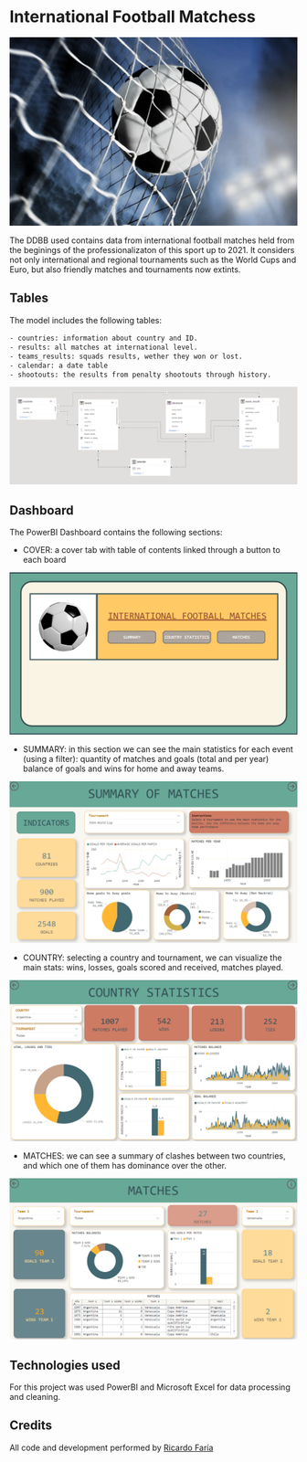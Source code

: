 # International Football Matchess

![alt text](https://github.com/ricardofariaromero/international_football/blob/main/images/soccer-ball-goal.png)

The DDBB used contains data from international football matches held from the beginings of the professionalizaton of this sport up to 2021. It considers not only international and regional tournaments such as the World Cups and Euro, but also friendly matches and tournaments now extints.

## Tables

The model includes the following tables:

    - countries: information about country and ID.
    - results: all matches at international level.
    - teams_results: squads results, wether they won or lost.
    - calendar: a date table
    - shootouts: the results from penalty shootouts through history.

![alt text](https://github.com/ricardofariaromero/international_football/blob/main/images/TABLES.png)

## Dashboard

The PowerBI Dashboard contains the following sections:

* COVER: a cover tab with table of contents linked through a button to each board

![alt text](https://github.com/ricardofariaromero/international_football/blob/main/images/COVER.png)

* SUMMARY: in this section we can see the main statistics for each event (using a filter): quantity of matches and goals (total and per year) balance of goals and wins for home and away teams.

![alt text](https://github.com/ricardofariaromero/international_football/blob/main/images/SUMMARY.png)

* COUNTRY: selecting a country and tournament, we can visualize the main stats: wins, losses, goals scored and received, matches played.

![alt text](https://github.com/ricardofariaromero/international_football/blob/main/images/COUNTRY_STATS.png)

* MATCHES: we can see a summary of clashes between two countries, and which one of them has dominance over the other.

![alt text](https://github.com/ricardofariaromero/international_football/blob/main/images/MATCHES.png)

## Technologies used

For this project was used PowerBI and Microsoft Excel for data processing and cleaning.


## Credits

All code and development performed by [Ricardo Faría](https://www.linkedin.com/in/ricardo-e-faria-romero/?locale=en_US) 
